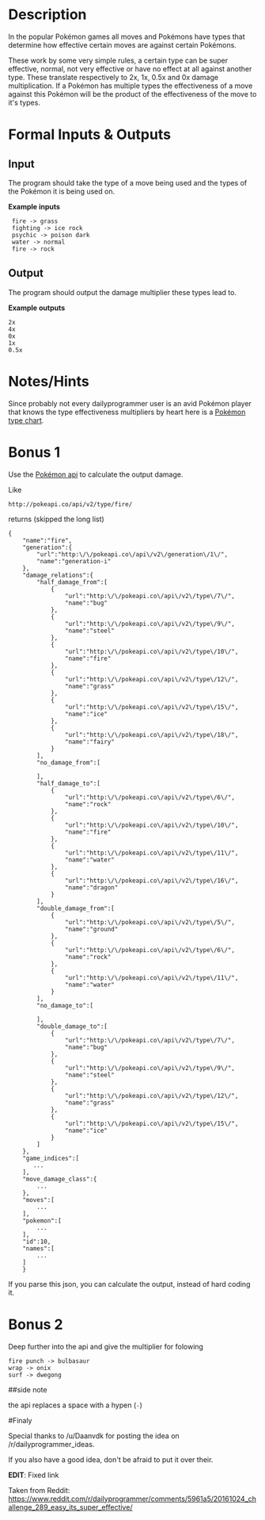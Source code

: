 # Description
In the popular Pokémon games all moves and Pokémons have types that determine how effective certain moves are against certain Pokémons.

These work by some very simple rules, a certain type can be super effective, normal, not very effective or have no effect at all against another type. These translate respectively to 2x, 1x, 0.5x and 0x damage multiplication. If a Pokémon has multiple types the effectiveness of a move against this Pokémon will be the product of the effectiveness of the move to it's types.

# Formal Inputs &amp; Outputs
## Input
The program should take the type of a move being used and the types of the Pokémon it is being used on.

**Example inputs**

     fire -> grass
     fighting -> ice rock
     psychic -> poison dark
     water -> normal
     fire -> rock

## Output
The program should output the damage multiplier these types lead to.

**Example outputs**

    2x
    4x
    0x
    1x
    0.5x

# Notes/Hints
Since probably not every dailyprogrammer user is an avid Pokémon player that knows the type effectiveness multipliers by heart here is a [Pokémon type chart](http://pokemondb.net/type).

# Bonus 1

Use the [Pokémon api](https://pokeapi.co) to calculate the output damage.

Like

    http://pokeapi.co/api/v2/type/fire/


returns (skipped the long list)

    {  
        "name":"fire",
        "generation":{  
            "url":"http:\/\/pokeapi.co\/api\/v2\/generation\/1\/",
            "name":"generation-i"
        },
        "damage_relations":{  
            "half_damage_from":[  
                {  
                    "url":"http:\/\/pokeapi.co\/api\/v2\/type\/7\/",
                    "name":"bug"
                },
                {  
                    "url":"http:\/\/pokeapi.co\/api\/v2\/type\/9\/",
                    "name":"steel"
                },
                {  
                    "url":"http:\/\/pokeapi.co\/api\/v2\/type\/10\/",
                    "name":"fire"
                },
                {  
                    "url":"http:\/\/pokeapi.co\/api\/v2\/type\/12\/",
                    "name":"grass"
                },
                {  
                    "url":"http:\/\/pokeapi.co\/api\/v2\/type\/15\/",
                    "name":"ice"
                },
                {  
                    "url":"http:\/\/pokeapi.co\/api\/v2\/type\/18\/",
                    "name":"fairy"
                }
            ],
            "no_damage_from":[  

            ],
            "half_damage_to":[  
                {  
                    "url":"http:\/\/pokeapi.co\/api\/v2\/type\/6\/",
                    "name":"rock"
                },
                {  
                    "url":"http:\/\/pokeapi.co\/api\/v2\/type\/10\/",
                    "name":"fire"
                },
                {  
                    "url":"http:\/\/pokeapi.co\/api\/v2\/type\/11\/",
                    "name":"water"
                },
                {  
                    "url":"http:\/\/pokeapi.co\/api\/v2\/type\/16\/",
                    "name":"dragon"
                }
            ],
            "double_damage_from":[  
                {  
                    "url":"http:\/\/pokeapi.co\/api\/v2\/type\/5\/",
                    "name":"ground"
                },
                {  
                    "url":"http:\/\/pokeapi.co\/api\/v2\/type\/6\/",
                    "name":"rock"
                },
                {  
                    "url":"http:\/\/pokeapi.co\/api\/v2\/type\/11\/",
                    "name":"water"
                }
            ],
            "no_damage_to":[  

            ],
            "double_damage_to":[  
                {  
                    "url":"http:\/\/pokeapi.co\/api\/v2\/type\/7\/",
                    "name":"bug"
                },
                {  
                    "url":"http:\/\/pokeapi.co\/api\/v2\/type\/9\/",
                    "name":"steel"
                },
                {  
                    "url":"http:\/\/pokeapi.co\/api\/v2\/type\/12\/",
                    "name":"grass"
                },
                {  
                    "url":"http:\/\/pokeapi.co\/api\/v2\/type\/15\/",
                    "name":"ice"
                }
            ]
        },
        "game_indices":[  
           ...
        ],
        "move_damage_class":{  
            ...
        },
        "moves":[  
            ...
        ],
        "pokemon":[  
            ...
        ],
        "id":10,
        "names":[  
            ...
        ]
        }

If you parse this json, you can calculate the output, instead of hard coding it.

# Bonus 2

Deep further into the api and give the multiplier for folowing 


    fire punch -> bulbasaur
    wrap -> onix
    surf -> dwegong


##side note 

the api replaces a space with a hypen (`-`)


#Finaly

Special thanks to /u/Daanvdk for posting the idea on /r/dailyprogrammer_ideas.

If you also have a good idea, don't be afraid to put it over their.

**EDIT**: Fixed link

Taken from Reddit: https://www.reddit.com/r/dailyprogrammer/comments/5961a5/20161024_challenge_289_easy_its_super_effective/